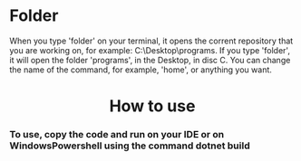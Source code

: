 # Folder
When you type 'folder' on your terminal, it opens the corrent repository that you are working on, for example:
C:\Desktop\programs. If you type 'folder', it will open the folder 'programs', in the Desktop, in disc C.
You can change the name of the command, for example, 'home', or anything you want. 

<h1>
<div align="center">How to use </div>
</h1>

<h3> To use, copy the code and run on your IDE or on WindowsPowershell using the command <strong> dotnet build </strong> </h3>

